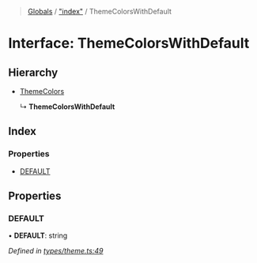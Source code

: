 > [Globals](../README.md) / ["index"](../modules/_index_.md) / ThemeColorsWithDefault

# Interface: ThemeColorsWithDefault

## Hierarchy

- [ThemeColors](_index_.themecolors.md)

  ↳ **ThemeColorsWithDefault**

## Index

### Properties

- [DEFAULT](_index_.themecolorswithdefault.md#default)

## Properties

### DEFAULT

• **DEFAULT**: string

_Defined in [types/theme.ts:49](https://github.com/kenoxa/beamwind/blob/main/packages/beamwind/src/types/theme.ts#L49)_
